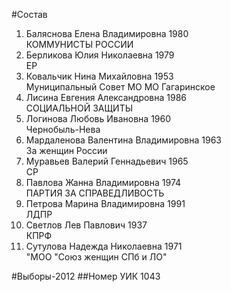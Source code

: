 #Состав
1. Баляснова Елена Владимировна 1980   
    КОММУНИСТЫ РОССИИ
2. Берликова Юлия Николаевна 1979   
    ЕР
3. Ковальчик Нина Михайловна 1953   
    Муниципальный Совет МО МО Гагаринское
4. Лисина Евгения Александровна 1986   
    СОЦИАЛЬНОЙ ЗАЩИТЫ
5. Логинова Любовь Ивановна 1960   
    Чернобыль-Нева
6. Мардаленова Валентина Владимировна 1963   
    За женщин России
7. Муравьев Валерий Геннадьевич 1965   
    СР
8. Павлова Жанна Владимировна 1974   
    ПАРТИЯ ЗА СПРАВЕДЛИВОСТЬ
9. Петрова Марина Владимировна 1991   
    ЛДПР
10. Светлов Лев Павлович 1937   
    КПРФ
11. Сутулова Надежда Николаевна 1971   
    "МОО "Союз женщин СПб и ЛО"

#Выборы-2012
##Номер УИК
1043
